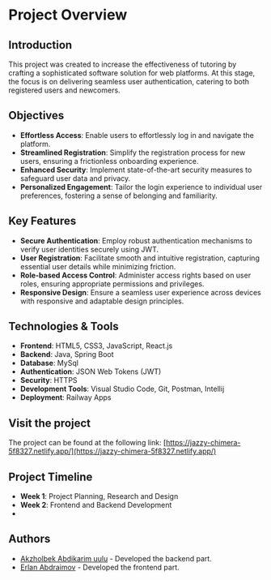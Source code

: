 # Project Overview

## Introduction
This project was created to increase the effectiveness of tutoring by crafting a sophisticated software solution for web platforms. At this stage, the focus is on delivering seamless user authentication, catering to both registered users and newcomers.

## Objectives
- **Effortless Access**: Enable users to effortlessly log in and navigate the platform.
- **Streamlined Registration**: Simplify the registration process for new users, ensuring a frictionless onboarding experience.
- **Enhanced Security**: Implement state-of-the-art security measures to safeguard user data and privacy.
- **Personalized Engagement**: Tailor the login experience to individual user preferences, fostering a sense of belonging and familiarity.

## Key Features
- **Secure Authentication**: Employ robust authentication mechanisms to verify user identities securely using JWT.
- **User Registration**: Facilitate smooth and intuitive registration, capturing essential user details while minimizing friction.
- **Role-based Access Control**: Administer access rights based on user roles, ensuring appropriate permissions and privileges.
- **Responsive Design**: Ensure a seamless user experience across devices with responsive and adaptable design principles.

## Technologies & Tools
- **Frontend**: HTML5, CSS3, JavaScript, React.js
- **Backend**: Java, Spring Boot
- **Database**: MySql
- **Authentication**: JSON Web Tokens (JWT)
- **Security**: HTTPS
- **Development Tools**: Visual Studio Code, Git, Postman, Intellij
- **Deployment**: Railway Apps

## Visit the project
The project can be found at the following link: [https://jazzy-chimera-5f8327.netlify.app/](https://jazzy-chimera-5f8327.netlify.app/)

## Project Timeline
- **Week 1**: Project Planning,  Research and Design
- **Week 2**: Frontend and Backend Development
- 
## Authors
- [Akzholbek Abdikarim uulu](https://github.com/akzhol773) - Developed the backend part.
- [Erlan Abdraimov](https://github.com/erlankg0) - Developed the frontend part.


 
 
